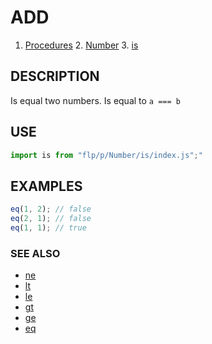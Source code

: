 # ADD

1. [Procedures](../README.md)
    2. [Number](../README.md)
        3. [is](./README.md)

## DESCRIPTION

Is equal two numbers. Is equal to `a === b`


## USE

```javascript
import is from "flp/p/Number/is/index.js";"
```

## EXAMPLES

```javascript
eq(1, 2); // false
eq(2, 1); // false
eq(1, 1); // true
```

### SEE ALSO

- [ne](../ne/README.md)
- [lt](../lt/README.md)
- [le](../le/README.md)
- [gt](../gt/README.md)
- [ge](../ge/README.md)
- [eq](../eq/README.md)
